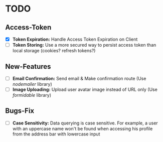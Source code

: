 # TODO

## Access-Token

- [x] **Token Expiration:** Handle Access Token Expiration on Client
- [ ] **Token Storing:** Use a more secured way to persist access token than local storage (cookies? refresh tokens?)

## New-Features

- [ ] **Email Confirmation:** Send email & Make confirmation route (Use _nodemailer_ library)
- [ ] **Image Uploading:** Upload user avatar image instead of URL only (Use _formidable_ library)

## Bugs-Fix

- [ ] **Case Sensitivity:** Data querying is case sensitive. For example, a user with an uppercase name won't be found when accessing his profile from the address bar with lowercase input

